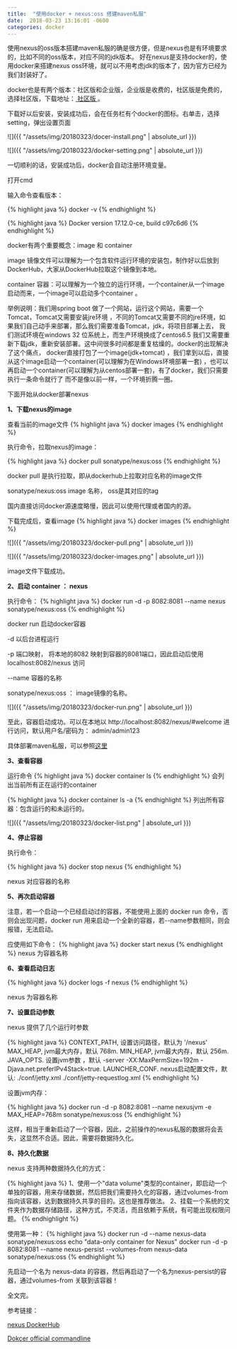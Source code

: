 ```yaml
---
title:  "使用docker + nexus:oss 搭建maven私服"
date:  2018-03-23 13:16:01 -0600
categories: docker
---
```


使用nexus的oss版本搭建maven私服的确是很方便，但是nexus也是有环境要求的，比如不同的oss版本，对应不同的jdk版本。
好在nexus是支持docker的，使用docker来搭建nexus oss环境，就可以不用考虑jdk的版本了，因为官方已经为我们封装好了。

docker也是有两个版本：社区版和企业版，企业版是收费的，社区版是免费的，选择社区版，下载地址：<a href="https://www.docker.com/community-edition#/download"> 社区版 </a>。

下载好以后安装，安装成功后，会在任务栏有个docker的图标。右单击，选择setting，弹出设置页面

![]({{ "/assets/img/20180323/docer-install.png" | absolute_url }})

![]({{ "/assets/img/20180323/docker-setting.png" | absolute_url }})


一切顺利的话，安装成功后，docker会自动注册环境变量。

打开cmd 

输入命令查看版本：

{% highlight java %}
    docker -v 
{% endhighlight %}


{% highlight java %}
    Docker version 17.12.0-ce, build c97c6d6
{% endhighlight %}

 docker有两个重要概念：image 和 container 
 
 image 镜像文件可以理解为一个包含软件运行环境的安装包，制作好以后放到DockerHub，大家从DockerHub拉取这个镜像到本地。
 
 container 容器：可以理解为一个独立的运行环境，一个container从一个image启动而来，一个image可以启动多个container 。
 
 举例说明：我们用spring boot 做了一个网站，运行这个网站，需要一个Tomcat，Tomcat又需要安装jre环境 ，不同的Tomcat又需要不同的jre环境，如果我们自己动手来部署，那么我们需要准备Tomcat，jdk，将项目部署上去，
 我们测试环境在windows 32 位系统上，而生产环境换成了centos6.5 我们又需要重新下载jdk，重新安装部署。这中间很多时间都是重复枯燥的。docker的出现解决了这个痛点，
 docker直接打包了一个image(jdk+tomcat) ，我们拿到以后，直接从这个image启动一个container(可以理解为在Windows环境部署一套) ，也可以再启动一个container(可以理解为从centos部署一套)，有了docker，我们只需要执行一条命令就行了
 而不是像以前一样，一个环境折腾一圈。
 
 下面开始从docker部署nexus
 
 **1、下载nexus的image**
 
  查看当前的image文件
   {% highlight java %}
       docker images
   {% endhighlight %}
 
 
 执行命令，拉取nexus的image：

 {% highlight java %}
     docker pull sonatype/nexus:oss 
 {% endhighlight %}
 
 docker pull  是执行拉取，即从dockerhub上拉取对应名称的image文件
 
 sonatype/nexus:oss    image 名称， oss是其对应的tag 
 
 国内直接访问docker源速度略慢，因此可以使用代理或者国内的源。
 
 下载完成后，查看image
   {% highlight java %}
       docker images
   {% endhighlight %} 
  
 
 ![]({{ "/assets/img/20180323/docker-pull.png" | absolute_url }})
 
 ![]({{ "/assets/img/20180323/docker-images.png" | absolute_url }})
 
  image文件下载成功。
  
  
  **2、启动 container ： nexus** 
 
 执行命令：
   {% highlight java %}
       docker run -d -p 8082:8081 --name nexus sonatype/nexus:oss
   {% endhighlight %} 
 
 docker run  启动docker容器 
 
 -d 以后台进程运行
 
 -p 端口映射， 将本地的8082 映射到容器的8081端口，因此启动后使用 localhost:8082/nexus 访问
 
 --name 容器的名称 
 
 sonatype/nexus:oss ： image镜像的名称。
 
 ![]({{ "/assets/img/20180323/docker-run.png" | absolute_url }})
 
 至此，容器启动成功。可以在本地以 http://localhost:8082/nexus/#welcome 进行访问，默认用户名/密码为： admin/admin123
 
 具体部署maven私服，可以参照<a href="http://blog.cfyh.tech/maven/private/resp/2018/03/22/build-maven-private-repo-with-nexus.html">这里</a>
 
 **3、查看容器**

  运行命令
   {% highlight java %}
       docker container ls 
   {% endhighlight %} 
   会列出当前所有正在运行的container 
   
   {% highlight java %}
          docker container ls  -a
   {% endhighlight %}
   列出所有容器：包含运行的和未运行的。
 
  ![]({{ "/assets/img/20180323/docker-list.png" | absolute_url }})
  
  **4、停止容器**
  
  执行命令：
  
   {% highlight java %}
       docker stop nexus 
   {% endhighlight %} 
   
   nexus 对应容器的名称
   
   **5、再次启动容器**
   
   注意，若一个启动一个已经启动过的容器，不能使用上面的  docker run 命令，否则会出现问题，docker run 用来启动一个全新的容器，若--name参数相同，则会报错，无法启动。
   
   应使用如下命令：
      {% highlight java %}
          docker start nexus 
      {% endhighlight %} 
   nexus 为容器名称
   
   **6、查看启动日志**
   
   {% highlight java %}
             docker logs -f nexus
   {% endhighlight %} 
      
   nexus 为容器名称
   
   **7、设置启动参数**  
   
   nexus 提供了几个运行时参数
   
   {% highlight java %}
     CONTEXT_PATH,   设置访问路径，默认为 '/nexus'
     MAX_HEAP, jvm最大内存，默认 768m.
     MIN_HEAP, jvm最大内存，默认 256m.
     JAVA_OPTS. 设置jvm参数 ，默认 -server -XX:MaxPermSize=192m -Djava.net.preferIPv4Stack=true.
     LAUNCHER_CONF.  nexus启动配置文件，默认: ./conf/jetty.xml ./conf/jetty-requestlog.xml
   {% endhighlight %} 
      
   设置jvm内存：
  
   {% highlight java %}
       docker run -d -p 8082:8081 --name nexusjvm -e MAX_HEAP=768m sonatype/nexus:oss
   {% endhighlight %} 
   
   这样，相当于重新启动了一个容器，因此，之前操作的nexus私服的数据将会丢失，这显然不合适。因此，需要将数据持久化。
   
   **8、持久化数据**
   
   nexus 支持两种数据持久化的方式：
   
   {% highlight java %}
    1、使用一个"data volume"类型的container，即启动一个单独的容器，用来存储数据，然后把我们需要持久化的容器，通过volumes-from 指向该容器，达到数据持久共享的目的。这也是推荐做法。
    2、挂载一个系统的文件夹作为数据存储路径，这种方式，不灵活，而且依赖于系统，有可能出现权限问题。
   {% endhighlight %} 
   
   使用第一种：
   {% highlight java %}
         docker run -d --name nexus-data sonatype/nexus:oss echo "data-only container for Nexus"
         docker run -d -p 8082:8081 --name nexus-persist --volumes-from nexus-data sonatype/nexus:oss
   {% endhighlight %} 
   
   先启动一个名为 nexus-data 的容器，然后再启动了一个名为nexus-persist的容器，通过volumes-from 关联到该容器！
   
   
   全文完。
   
   
   
   参考链接：
   
   <a href="https://hub.docker.com/r/sonatype/nexus/">nexus DockerHub</a>
   
   <a href="https://docs.docker.com/engine/reference/commandline/docker/">Dokcer official commandline</a>
   
   
   
   
   
   
   
   
   
   
   
   
   
   
   
  
 
